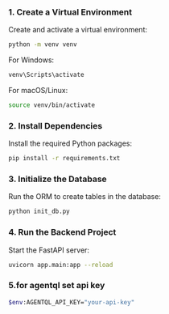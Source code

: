 ### 1. Create a Virtual Environment

Create and activate a virtual environment:

```bash
python -m venv venv
```

For Windows:

```bash
venv\Scripts\activate
```

For macOS/Linux:

```bash
source venv/bin/activate
```

### 2. Install Dependencies

Install the required Python packages:

```bash
pip install -r requirements.txt
```

### 3. Initialize the Database

Run the ORM to create tables in the database:

```bash
python init_db.py
```

### 4. Run the Backend Project

Start the FastAPI server:

```bash
uvicorn app.main:app --reload
```

### 5.for agentql set api key
```bash
$env:AGENTQL_API_KEY="your-api-key"
```
